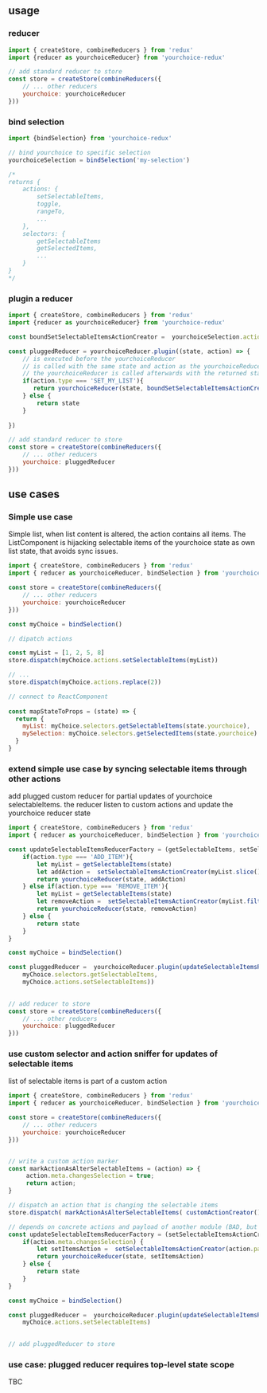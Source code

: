 ## usage

### reducer

```js
import { createStore, combineReducers } from 'redux'
import {reducer as yourchoiceReducer} from 'yourchoice-redux'

// add standard reducer to store
const store = createStore(combineReducers({
    // ... other reducers
    yourchoice: yourchoiceReducer
}))
```
### bind selection

```js
import {bindSelection} from 'yourchoice-redux'

// bind yourchoice to specific selection 
yourchoiceSelection = bindSelection('my-selection') 

/*
returns {   
    actions: {
        setSelectableItems,
        toggle,
        rangeTo,
        ...
    },
    selectors: {
        getSelectableItems
        getSelectedItems,
        ...
    }
}
*/
```

### plugin a reducer

```js
import { createStore, combineReducers } from 'redux'
import {reducer as yourchoiceReducer} from 'yourchoice-redux'

const boundSetSelectableItemsActionCreator =  yourchoiceSelection.actions.setSelectableItems

const pluggedReducer = yourchoiceReducer.plugin((state, action) => {
    // is executed before the yourchoiceReducer
    // is called with the same state and action as the yourchoiceReducer
    // the yourchoiceReducer is called afterwards with the returned state and the same action
    if(action.type === 'SET_MY_LIST'){
       return yourchoiceReducer(state, boundSetSelectableItemsActionCreator(action.payload.myList)) 
    } else {
        return state
    }
    
})

// add standard reducer to store
const store = createStore(combineReducers({
    // ... other reducers
    yourchoice: pluggedReducer
}))
```

## use cases

### Simple use case 

Simple list, when list content is altered, the action contains all items.
The ListComponent is hijacking selectable items of the yourchoice state as own list state,
that avoids sync issues.

 
```js
import { createStore, combineReducers } from 'redux'
import { reducer as yourchoiceReducer, bindSelection } from 'yourchoice-redux'

const store = createStore(combineReducers({
    // ... other reducers
    yourchoice: yourchoiceReducer
}))

const myChoice = bindSelection()

// dipatch actions 

const myList = [1, 2, 5, 8]
store.dispatch(myChoice.actions.setSelectableItems(myList))

// ...
store.dispatch(myChoice.actions.replace(2))

// connect to ReactComponent
 
const mapStateToProps = (state) => {
  return {
    myList: myChoice.selectors.getSelectableItems(state.yourchoice),
    mySelection: myChoice.selectors.getSelectedItems(state.yourchoice)
  }
} 
```

### extend simple use case by syncing selectable items through other actions

add plugged custom reducer for partial updates of yourchoice selectableItems.
the reducer listen to custom actions and update the yourchoice reducer state

```js
import { createStore, combineReducers } from 'redux'
import { reducer as yourchoiceReducer, bindSelection } from 'yourchoice-redux'

const updateSelectableItemsReducerFactory = (getSelectableItems, setSelectableItemsActionCreator) => (state, action) => {
    if(action.type === 'ADD_ITEM'){
        let myList = getSelectableItems(state)
        let addAction =  setSelectableItemsActionCreator(myList.slice().push(action.payload.id))
        return yourchoiceReducer(state, addAction)
    } else if(action.type === 'REMOVE_ITEM'){
        let myList = getSelectableItems(state)
        let removeAction =  setSelectableItemsActionCreator(myList.filter((item) => item !== action.payload.id))
        return yourchoiceReducer(state, removeAction)
    } else {
        return state
    }
}

const myChoice = bindSelection()

const pluggedReducer =  yourchoiceReducer.plugin(updateSelectableItemsReducerFactory(
    myChoice.selectors.getSelectableItems, 
    myChoice.actions.setSelectableItems))
    

// add reducer to store
const store = createStore(combineReducers({
    // ... other reducers
    yourchoice: pluggedReducer
}))
```

###  use custom selector and action sniffer for updates of selectable items

list of selectable items is part of a custom action 

```js
import { createStore, combineReducers } from 'redux'
import { reducer as yourchoiceReducer, bindSelection } from 'yourchoice-redux'

const store = createStore(combineReducers({
    // ... other reducers
    yourchoice: yourchoiceReducer
}))


// write a custom action marker
const markActionAsAlterSelectableItems = (action) => {
     action.meta.changesSelection = true;
     return action;
}

// dispatch an action that is changing the selectable items
store.dispatch( markActionAsAlterSelectableItems( customActionCreator() )

// depends on concrete actions and payload of another module (BAD, but possible)
const updateSelectableItemsReducerFactory = (setSelectableItemsActionCreator) => (state, action) => {
    if(action.meta.changesSelection) {
        let setItemsAction =  setSelectableItemsActionCreator(action.payload.item_list)
        return yourchoiceReducer(state, setItemsAction)
    } else {
        return state
    }
}

const myChoice = bindSelection()

const pluggedReducer =  yourchoiceReducer.plugin(updateSelectableItemsReducerFactory(
    myChoice.actions.setSelectableItems)
    

// add pluggedReducer to store

```

### use case: plugged reducer requires top-level state scope
  
TBC

